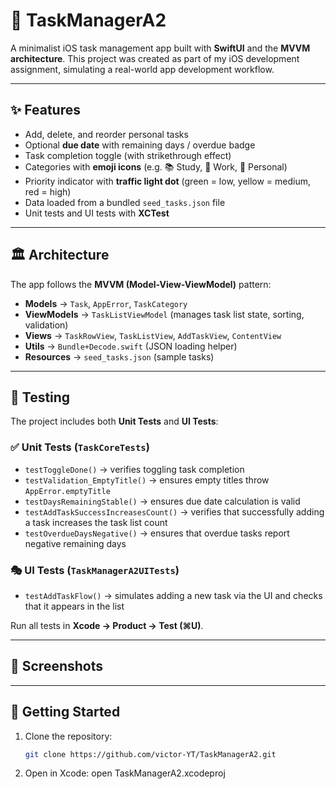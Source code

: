 # 📱 TaskManagerA2

A minimalist iOS task management app built with **SwiftUI** and the **MVVM architecture**.
This project was created as part of my iOS development assignment, simulating a real-world app development workflow.

---

## ✨ Features

- Add, delete, and reorder personal tasks
- Optional **due date** with remaining days / overdue badge
- Task completion toggle (with strikethrough effect)
- Categories with **emoji icons** (e.g. 📚 Study, 💼 Work, 🏃 Personal)
- Priority indicator with **traffic light dot** (green = low, yellow = medium, red = high)
- Data loaded from a bundled `seed_tasks.json` file
- Unit tests and UI tests with **XCTest**

---

## 🏛 Architecture

The app follows the **MVVM (Model-View-ViewModel)** pattern:

- **Models** → `Task`, `AppError`, `TaskCategory`
- **ViewModels** → `TaskListViewModel` (manages task list state, sorting, validation)
- **Views** → `TaskRowView`, `TaskListView`, `AddTaskView`, `ContentView`
- **Utils** → `Bundle+Decode.swift` (JSON loading helper)
- **Resources** → `seed_tasks.json` (sample tasks)

---

## 🧪 Testing

The project includes both **Unit Tests** and **UI Tests**:

### ✅ Unit Tests (`TaskCoreTests`)
- `testToggleDone()` → verifies toggling task completion
- `testValidation_EmptyTitle()` → ensures empty titles throw `AppError.emptyTitle`
- `testDaysRemainingStable()` → ensures due date calculation is valid
- `testAddTaskSuccessIncreasesCount()` → verifies that successfully adding a task increases the task list count
- `testOverdueDaysNegative()` → ensures that overdue tasks report negative remaining days

### 🎭 UI Tests (`TaskManagerA2UITests`)
- `testAddTaskFlow()` → simulates adding a new task via the UI and checks that it appears in the list

Run all tests in **Xcode → Product → Test (⌘U)**.

---

## 📸 Screenshots


---

## 🚀 Getting Started

1. Clone the repository:
    ```bash
    git clone https://github.com/victor-YT/TaskManagerA2.git

2. Open in Xcode:
    open TaskManagerA2.xcodeproj

